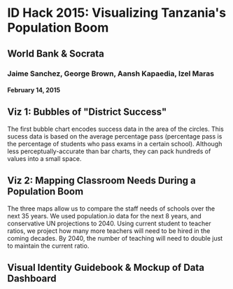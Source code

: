 # ID Hack 2015: Visualizing Tanzania's Population Boom
## World Bank & Socrata

### Jaime Sanchez, George Brown, Aansh Kapaedia, Izel Maras
#### February 14, 2015

## Viz 1: Bubbles of "District Success" 

The first bubble chart encodes success data in the area of the circles. This
sucess data is based on the average percentage pass (percentage pass is the percentage of students who pass exams in a certain school). Although less perceptually-accurate than bar charts, they can pack hundreds of values into a small space.

## Viz 2: Mapping Classroom Needs During a Population Boom

The three maps allow us to compare the staff needs of schools over the next 35
years. We used population.io data for the next 8 years, and conservative UN
projections to 2040. Using current student to teacher ratios, we project how
many more teachers will need to be hired in the coming decades. By 2040, the
number of teaching will need to double just to maintain the current ratio.

## Visual Identity Guidebook & Mockup of Data Dashboard




